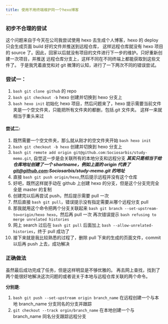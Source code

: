 ```yaml
---
title: 使用不用终端维护同一个hexo博客
---
```


### 初步不合理的尝试

这个问题来自于今天在公司我尝试使用 hexo 去生成个人博客，hexo 的 deploy 只会生成页面 build 好的文件并推送到远程仓库，
这样远程仓库就没有 hexo 项目的 source 了。因此，回家以后就没有项目的文件进行下一步的维护。只好重新创建一次项目，并推送
远程仓库分支上，这样不同在不同终端上都能获取到这些文件了。
于是我凭着直觉和对 git 微薄的认知，进行了一下两次不同的错误尝试。

### 尝试一：

1. `bash git clone github` 的 repo
2. `bash git checkout -b` hexo 创建并切换到 hexo 分支上
3. `bash hexo init` 初始化 hexo 项目，然后问题来了，hexo 提示需要当前文件夹是一个空文件夹，只能把所有文件夹的都删，包括.git 文件夹。
   这样一来就相当于重头来过

#### 尝试二:

1. 既然需要一个空文件夹，那么就从刚才的空文件夹开始 `bash hexo init`
2. `bash git checkout -b hexo` 创建并切换到 hexo 分支上
3. `bash git remote add origin git@github.com:Sociosarbis/study-memo.git`, 自觉这一步是会关联所有的本地分支和远程分支
   **_其实只是相当于给仓库地址创建了一个 shortname，例如上面的 origin 代表了 git@github.com:Sociosarbis/study-memo.git 的地址_**
4. 直接 `bash git push origin/hexo`,然后提示远程并没有这个仓库
5. 好吧，既然这样就手动在 github 上创建 hexo 的分支，但是这个分支完完全全是 master 的复制
6. 创建完以后再尝试 push，然后提示需要 pull 一次
7. 然后直接 `bash git pull`，错误提示没有指定需要从哪个远程分支 pull
8. 那我就用这个命令把两个分支关联起来 `bash git branch --set-upstream-to=origin/hexo hexo`，然后再 pull 一次
   再次错误提示 `bash refusing to merge unrelated histories`
9. 网上 search 过后在 `bash git pull` 后面加上 `bash --allow-unrelated-histories`，终于 pull 成功了
10. 接下来就是我比较熟悉的过程了，删除 pull 下来的生成的页面文件，commit 以后再 push 上去，成功解决

### 正确做法

虽然最后成功完成了任务，但是这样明显是不够优雅的。
再去网上查找，找到了两个能很好地解决这次问题的或者说关于本地与远程仓库关联的两个命令。

**分别是**:

1.  `bash git push --set-upstream origin branch_name`
    在远程创建一个与本地 branch_name 分支同名的分支并跟踪
2.  `git checkout --track orgin/branch_name`
    在本地创建一个与 branch_name 同名分支跟踪远程分支
